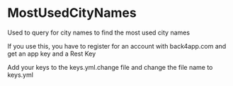 # MostUsedCityNames

Used to query for city names to find the most used city names

If you use this, you have to register for an account with back4app.com and get an app key and a Rest Key

Add your keys to the keys.yml.change file and change the file name to keys.yml